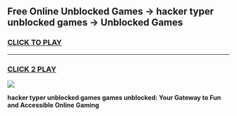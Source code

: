 
## Free Online Unblocked Games → hacker typer unblocked games → Unblocked Games
<h3>
<a href="https://premium.freeplayer.one?title=hacker_typer_unblocked_games&ref=21F">CLICK TO PLAY</a></h3>
<hr>

<h3>
<a href="https://premium.freeplayer.one?title=hacker_typer_unblocked_games&ref=21F">CLICK 2 PLAY</a>
  
</h3>

<a href="https://premium.freeplayer.one?title=hacker_typer_unblocked_games&ref=21F/"><img src="https://clearcache.store/games.png"></a>


**hacker typer unblocked games games unblocked: Your Gateway to Fun and Accessible Online Gaming**
